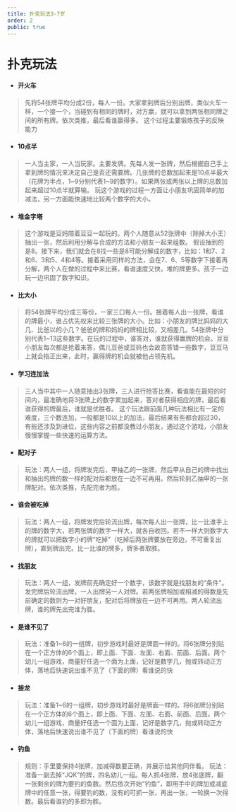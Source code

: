 ```yaml
---
title: 扑克玩法3-7岁
order: 2
public: true
---
```


# 扑克玩法
* #### 开火车
> 先将54张牌平均分成2份，每人一份。大家拿到牌后分别出牌，类似火车一样，一个接一个，当碰到有相同的牌时，对方赢，就可以拿到两张相同牌之间的所有牌。依次类推，最后看谁赢得多。
这个过程主要锻炼孩子的反映能力

* #### 10点半
> 一人当主家，一人当玩家。主要发牌。先每人发一张牌，然后根据自己手上拿到牌的情况来决定自己是否还需要牌。几张牌的总数加起来是10点半最大（花牌为半点，1~9分别代表1~9的数字）。如果两张或两张以上牌的总数加起来超过10点半就算输。
玩这个游戏的过程一方面让小朋友巩固简单的加减法，另一方面能快速地比较两个数字的大小。

* #### 堆金字塔
> 这个游戏是豆妈陪着豆豆一起玩的。两个人随意从52张牌中（除掉大小王）抽出一张，然后利用分解与合成的方法和小朋友一起来组数。
   假设抽到的是8。接下来，我们就会在8找一些是8可能分解成的数字，比如：1和7、2和6、3和5、4和4等。接着采用同样的方法，会在7、6、5等数字下接着再分解，两个人在做的过程中来比赛，看谁速度又快，堆的牌更多。孩子一边玩一边巩固了数字知识。

* #### 比大小
> 将54张牌平均分成三等份，一家三口每人一份。接着每人出一张牌，看谁的牌最小，谁占优先权来比较三张牌的大小。比如：小朋友的牌比妈妈的大几、比爸以的小几？爸爸的牌和妈妈的牌相比较，又相差几。54张牌中分别代表1~13这些数字。在玩的过程中，谁答对，谁就获得赢牌的机会。豆豆小朋友每次都是抢着来答，偶儿豆爸或豆妈也会故意答错一些数字，豆豆马上就会指正出来，此时，赢得牌的机会就被他占领先机。

* #### 学习连加法
> 三人当中其中一人随意抽出3张牌，三人进行抢答比赛，看谁能在最短的时间内，最准确地将3张牌上的数字累加起来，答对者获得相应的牌，最后看谁获得的牌最后，谁就是优胜者。
这个玩法跟前面几种玩法相比有一定的难度，三个数连加，一般都是10以上的加法，最后结果有些都会超过30，有些还涉及到进位，这些内容之前都没教过小朋友，通过这个游戏，小朋友慢慢掌握一些快速的运算方法。

* #### 配对子
> 玩法：两人一组，将牌发完后，甲抽乙的一张牌，然后甲从自己的牌中找出和抽出的牌的数一样的配对后都放在一边不可再用。然后轮到乙抽甲的一张牌配对。依次类推，先配完者为胜。

* #### 谁会被吃掉
> 玩法：两人一组，将牌发完后轮流出牌，每次每人出一张牌，比一比谁手上的牌的数字大，若两张牌的数字一样大，就各自收回。若不一样大则数字大的牌就可以把数字小的牌“吃掉”（吃掉后两张牌要放在旁边，不可重复出牌），直到牌出完。比一比谁的牌多，牌多者取胜。

* #### 找朋友
> 玩法：两人一组，发牌前先确定好一个数字，该数字就是找朋友的“条件”。发完牌后轮流出牌，一人出牌另一人对牌。若两张牌相加或相减的得数是先前确定的数则为一对好朋友，配对后将牌放在一边不可再用。两人轮流出牌，谁的牌先出完谁为胜。

* #### 是谁不见了
> 玩法：准备1~6的一组牌，初步游戏时最好是牌面一样的。将6张牌分别贴在一个正方体的6个面上，即上面、下面、左面、右面、前面、后面。两个幼儿一组游戏，商量好任选一个面为上面，记好是数字几，抛或转动正方体，落地后快速说出谁不见了（下面的牌）看谁说的快

* #### 接龙
> 玩法：准备1~6的一组牌，初步游戏时最好是牌面一样的。将6张牌分别贴在一个正方体的6个面上，即上面、下面、左面、右面、前面、后面。两个幼儿一组游戏，商量好任选一个面为上面，记好是数字几，抛或转动正方体，落地后快速说出谁不见了（下面的牌）看谁说的快

* #### 钓鱼
>  规则：手里要保持4张牌，加减得数要正确，并展示给其他同伴看。
>  玩法：准备一副去掉“JQK”的牌，四名幼儿一组。每人抓4张牌，放4张底牌，翻一张剩余的牌为要钓的鱼数。然后依次开始“钓鱼”，即用手中的牌加或减底牌中的任意一张，得要钓的数，没有的可抓一张，再出一张，一轮换一次得数。最后看谁钓的多即为胜。
